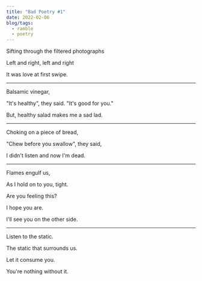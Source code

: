 ```yaml
---
title: "Bad Poetry #1"
date: 2022-02-06
blog/tags:
  - ramble
  - poetry
---
```


Sifting through the filtered photographs

Left and right, left and right

It was love at first swipe.

---

Balsamic vinegar,

"It's healthy", they said. "It's good for you."

But, healthy salad makes me a sad lad.

---

Choking on a piece of bread,

"Chew before you swallow", they said,

I didn't listen and now I'm dead.

---

Flames engulf us,

As I hold on to you, tight.

Are you feeling this?

I hope you are.

I'll see you on the other side.

---

Listen to the static.

The static that surrounds us.

Let it consume you.

You're nothing without it.
